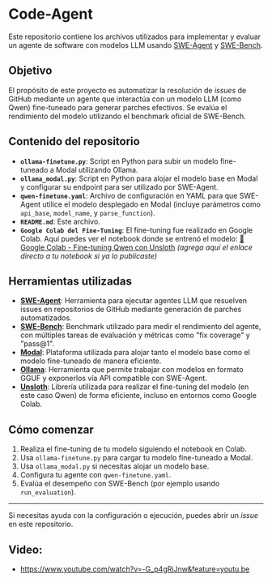 # Code-Agent

Este repositorio contiene los archivos utilizados para implementar y evaluar un agente de software con modelos LLM usando [SWE-Agent](https://github.com/princeton-nlp/SWE-agent) y [SWE-Bench](https://github.com/princeton-nlp/SWE-bench).

## Objetivo

El propósito de este proyecto es automatizar la resolución de *issues* de GitHub mediante un agente que interactúa con un modelo LLM (como Qwen) fine-tuneado para generar parches efectivos. Se evalúa el rendimiento del modelo utilizando el benchmark oficial de SWE-Bench.

## Contenido del repositorio

- **`ollama-finetune.py`**: Script en Python para subir un modelo fine-tuneado a Modal utilizando Ollama.
- **`ollama_modal.py`**: Script en Python para alojar el modelo base en Modal y configurar su endpoint para ser utilizado por SWE-Agent.
- **`qwen-finetune.yaml`**: Archivo de configuración en YAML para que SWE-Agent utilice el modelo desplegado en Modal (incluye parámetros como `api_base`, `model_name`, y `parse_function`).
- **`README.md`**: Este archivo.
- **`Google Colab del Fine-Tuning`**: El fine-tuning fue realizado en Google Colab. Aquí puedes ver el notebook donde se entrenó el modelo:
  [🔗 Google Colab - Fine-tuning Qwen con Unsloth](https://colab.research.google.com/) *(agrega aquí el enlace directo a tu notebook si ya lo publicaste)*

## Herramientas utilizadas

- **[SWE-Agent](https://github.com/princeton-nlp/SWE-agent)**: Herramienta para ejecutar agentes LLM que resuelven issues en repositorios de GitHub mediante generación de parches automatizados.
- **[SWE-Bench](https://github.com/princeton-nlp/SWE-bench)**: Benchmark utilizado para medir el rendimiento del agente, con múltiples tareas de evaluación y métricas como "fix coverage" y "pass@1".
- **[Modal](https://modal.com/)**: Plataforma utilizada para alojar tanto el modelo base como el modelo fine-tuneado de manera eficiente.
- **[Ollama](https://ollama.com/)**: Herramienta que permite trabajar con modelos en formato GGUF y exponerlos vía API compatible con SWE-Agent.
- **[Unsloth](https://github.com/unslothai/unsloth)**: Librería utilizada para realizar el fine-tuning del modelo (en este caso Qwen) de forma eficiente, incluso en entornos como Google Colab.

## Cómo comenzar

1. Realiza el fine-tuning de tu modelo siguiendo el notebook en Colab.
2. Usa `ollama-finetune.py` para cargar tu modelo fine-tuneado a Modal.
3. Usa `ollama_modal.py` si necesitas alojar un modelo base.
4. Configura tu agente con `qwen-finetune.yaml`.
5. Evalúa el desempeño con SWE-Bench (por ejemplo usando `run_evaluation`).

---

Si necesitas ayuda con la configuración o ejecución, puedes abrir un *issue* en este repositorio.

## Video:
- https://www.youtube.com/watch?v=-G_p4gRiJnw&feature=youtu.be
